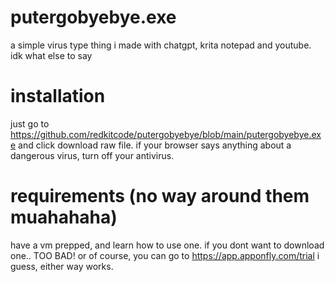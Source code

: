 # putergobyebye.exe
a simple virus type thing i made with chatgpt, krita notepad and youtube.
idk what else to say

# installation
just go to https://github.com/redkitcode/putergobyebye/blob/main/putergobyebye.exe and click download raw file. if your browser says anything about a dangerous virus, turn off your antivirus.

# requirements (no way around them muahahaha)
have a vm prepped, and learn how to use one. if you dont want to download one..
TOO BAD!
or of course, you can go to https://app.apponfly.com/trial i guess, either way works.
